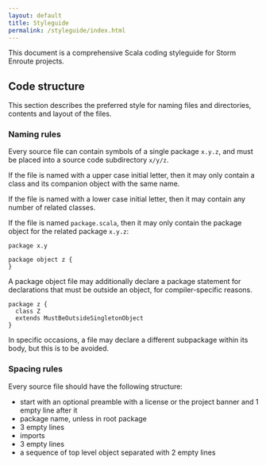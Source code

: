 ```yaml
---
layout: default
title: Styleguide
permalink: /styleguide/index.html
---
```



This document is a comprehensive Scala coding styleguide for Storm Enroute projects.


## Code structure

This section describes the preferred style for naming files and directories, contents and layout of the files.


### Naming rules

Every source file can contain symbols of a single package `x.y.z`, and must be placed into a source code subdirectory `x/y/z`.

If the file is named with a upper case initial letter, then it may only contain a class and its companion object with the same name.

If the file is named with a lower case initial letter, then it may contain any number of related classes.

If the file is named `package.scala`, then it may only contain the package object for the related package `x.y.z`:

    package x.y
    
    package object z {
    }

A package object file may additionally declare a package statement for declarations that must be outside an object, for compiler-specific reasons.

    package z {
      class Z
      extends MustBeOutsideSingletonObject
    }

In specific occasions, a file may declare a different subpackage within its body, but this is to be avoided.


### Spacing rules

Every source file should have the following structure:

- start with an optional preamble with a license or the project banner and 1 empty line after it
- package name, unless in root package
- 3 empty lines
- imports
- 3 empty lines
- a sequence of top level object separated with 2 empty lines



